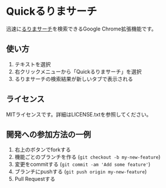 # Quickるりまサーチ

迅速に[るりまサーチ][]を検索できるGoogle Chrome拡張機能です。

[るりまサーチ]: http://docs.ruby-lang.org/ja/search/

## 使い方

1. テキストを選択
2. 右クリックメニューから「Quickるりまサーチ」を選択
3. るりまサーチの検索結果が新しいタブで表示される

## ライセンス

MITライセンスです。詳細はLICENSE.txtを参照してください。

## 開発への参加方法の一例

1. 右上のボタンでforkする
2. 機能ごとのブランチを作る (`git checkout -b my-new-feature`)
3. 変更をcommitする (`git commit -am 'Add some feature'`)
4. ブランチにpushする (`git push origin my-new-feature`)
5. Pull Requestする
